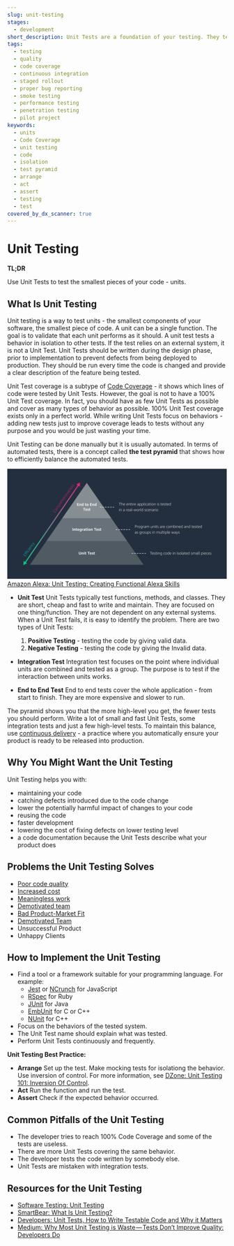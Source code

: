 ```yaml
---
slug: unit-testing
stages:
  - development
short_description: Unit Tests are a foundation of your testing. They test the smallest pieces of code called units that have to be isolated from a system. Unit Tests are small, cheap and easy to maintain. The number of Unit Tests outnumbers any other types of tests.
tags:
  - testing
  - quality
  - code coverage
  - continuous integration
  - staged rollout
  - proper bug reporting
  - smoke testing
  - performance testing
  - penetration testing
  - pilot project
keywords:
  - units
  - Code Coverage
  - unit testing
  - code
  - isolation
  - test pyramid
  - arrange
  - act
  - assert
  - testing
  - test
covered_by_dx_scanner: true
---
```


# Unit Testing

**TL;DR**

Use Unit Tests to test the smallest pieces of your code - units.

## What Is Unit Testing

Unit testing is a way to test units - the smallest components of your software, the smallest piece of code. A unit can be a single function. The goal is to validate that each unit performs as it should. A unit test tests a behavior in isolation to other tests. If the test relies on an external system, it is not a Unit Test. Unit Tests should be written during the design phase, prior to implementation to prevent defects from being deployed to production. They should be run every time the code is changed and provide a clear description of the feature being tested.

Unit Test coverage is a subtype of [Code Coverage](/practices/code-coverage) - it shows which lines of code were tested by Unit Tests. However, the goal is not to have a 100% Unit Test coverage. In fact, you should have as few Unit Tests as possible and cover as many types of behavior as possible. 100% Unit Test coverage exists only in a perfect world. While writing Unit Tests focus on behaviors - adding new tests just to improve coverage leads to tests without any purpose and you would be just wasting your time.

Unit Testing can be done manually but it is usually automated. In terms of automated tests, there is a concept called **the test pyramid** that shows how to efficiently balance the automated tests.

![Unit Testing](/files/unit_testing.png)
[Amazon Alexa: Unit Testing: Creating Functional Alexa Skills](https://developer.amazon.com/it/blogs/alexa/post/35bdad3d-57c8-4623-88c6-815540697af5/unit-testing-create-functional-alexa-skills)

- **Unit Test**
   Unit Tests typically test functions, methods, and classes. They are short, cheap and fast to write and maintain. They are focused on one thing/function. They are not dependent on any external systems. When a Unit Test fails, it is easy to identify the problem.
  There are two types of Unit Tests:

  1. **Positive Testing** - testing the code by giving valid data.
  2. **Negative Testing** - testing the code by giving the Invalid data.

- **Integration Test**
   Integration test focuses on the point where individual units are combined and tested as a group. The purpose is to test if the interaction between units works.

- **End to End Test**
   End to end tests cover the whole application - from start to finish. They are more expensive and slower to run.

The pyramid shows you that the more high-level you get, the fewer tests you should perform. Write a lot of small and fast Unit Tests, some integration tests and just a few high-level tests. To maintain this balance, use [continuous delivery](/practices/automated-deployment) - a practice where you automatically ensure your product is ready to be released into production.

## Why You Might Want the Unit Testing

Unit Testing helps you with:

- maintaining your code
- catching defects introduced due to the code change
- lower the potentially harmful impact of changes to your code
- reusing the code
- faster development
- lowering the cost of fixing defects on lower testing level
- a code documentation because the Unit Tests describe what your product does

## Problems the Unit Testing Solves

- [Poor code quality](/problems/poor-code-quality)
- [Increased cost](/problems/increased-cost)
- [Meaningless work](/problems/meaningless-work)
- [Demotivated team](/problems/demotivated-team)
- [Bad Product-Market Fit](/problems/bad-product-market-fit)
- [Demotivated Team](/problems/demotivated-team)
- Unsuccessful Product
- Unhappy Clients

## How to Implement the Unit Testing

- Find a tool or a framework suitable for your programming language. For example:
  - [Jest](https://jestjs.io/) or [NCrunch](https://www.ncrunch.net/) for JavaScript
  - [RSpec](https://rspec.info/) for Ruby
  - [JUnit](https://junit.org) for Java
  - [EmbUnit](https://www.embunit.com/) for C or C++
  - [NUnit](https://nunit.org/) for C++
- Focus on the behaviors of the tested system.
- The Unit Test name should explain what was tested.
- Perform Unit Tests continuously and frequently.

**Unit Testing Best Practice:**

- **Arrange**
  Set up the test. Make mocking tests for isolationg the behavior. Use inversion of control.
  For more information, see [DZone: Unit Testing 101: Inversion Of Control](https://www.dzone.com/articles/unit-testing-101-inversion).
- **Act**
  Run the function and run the test.
- **Assert**
  Check if the expected behavior occurred.

## Common Pitfalls of the Unit Testing

- The developer tries to reach 100% Code Coverage and some of the tests are useless.
- There are more Unit Tests covering the same behavior.
- The developer tests the code written by somebody else.
- Unit Tests are mistaken with integration tests.

## Resources for the Unit Testing

- [Software Testing: Unit Testing](http://softwaretestingfundamentals.com/unit-testing/)
- [SmartBear: What Is Unit Testing?](https://smartbear.com/learn/automated-testing/what-is-unit-testing/)
- [Developers: Unit Tests, How to Write Testable Code and Why it Matters](https://www.toptal.com/qa/how-to-write-testable-code-and-why-it-matters)
- [Medium: Why Most Unit Testing is Waste — Tests Don’t Improve Quality: Developers Do](https://medium.com/pacroy/why-most-unit-testing-is-waste-tests-dont-improve-quality-developers-do-47a8584f79ab)
